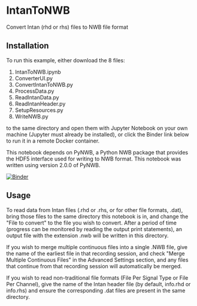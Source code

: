 # IntanToNWB
Convert Intan (rhd or rhs) files to NWB file format

## Installation
To run this example, either download the 8 files:
1. IntanToNWB.ipynb
2. ConverterUI.py
3. ConvertIntanToNWB.py
4. ProcessData.py
5. ReadIntanData.py
6. ReadIntanHeader.py
7. SetupResources.py
8. WriteNWB.py

to the same directory and open them with Jupyter Notebook on your own machine (Jupyter must already be installed), or click the Binder link below to run it in a remote Docker container.

This notebook depends on PyNWB, a Python NWB package that provides the HDF5 interface used for writing to NWB format. This notebook was written using version 2.0.0 of PyNWB.

[![Binder](https://mybinder.org/badge_logo.svg)](https://mybinder.org/v2/gh/adrian-foy/IntanToNWB/HEAD)

## Usage
To read data from Intan files (.rhd or .rhs, or for other file formats, .dat), bring those files to the same directory this notebook is in, and change the "File to convert" to the file you wish to convert. After a period of time (progress can be monitored by reading the output print statements), an output file with the extension .nwb will be written in this directory.

If you wish to merge multiple continuous files into a single .NWB file, give the name of the earliest file in that recording session, and check "Merge Multiple Continuous Files" in the Advanced Settings section, and any files that continue from that recording session will automatically be merged.

If you wish to read non-traditional file formats (File Per Signal Type or File Per Channel), give the name of the Intan header file (by default, info.rhd or info.rhs) and ensure the corresponding .dat files are present in the same directory.
